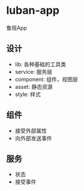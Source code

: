 # luban-app

鲁班App

## 设计

- lib: 各种基础的工具类
- service: 服务层
- component: 组件，视图层
- asset: 静态资源
- style: 样式

## 组件

- 接受外部属性
- 向外部发送事件

## 服务

- 状态
- 接受事件
